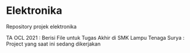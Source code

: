 # Elektronika
Repository projek elektronika

TA OCL 2021 : Berisi File untuk Tugas Akhir di SMK
Lampu Tenaga Surya : Project yang saat ini sedang dikerjakan
